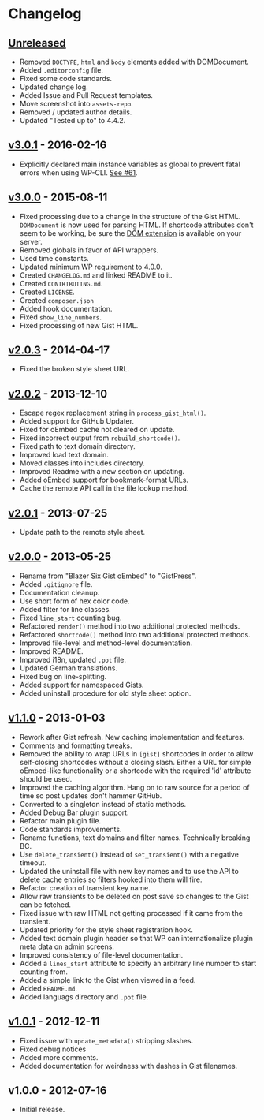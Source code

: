 # Changelog

## [Unreleased]

* Removed `DOCTYPE`, `html` and `body` elements added with DOMDocument.
* Added `.editorconfig` file.
* Fixed some code standards.
* Updated change log.
* Added Issue and Pull Request templates.
* Move screenshot into `assets-repo`.
* Removed / updated author details.
* Updated "Tested up to" to 4.4.2.

## [v3.0.1] - 2016-02-16

* Explicitly declared main instance variables as global to prevent fatal errors when using WP-CLI. [See #61](https://github.com/bradyvercher/gistpress/issues/61).

## [v3.0.0] - 2015-08-11

* Fixed processing due to a change in the structure of the Gist HTML. `DOMDocument` is now used for parsing HTML. If shortcode attributes don't seem to be working, be sure the [DOM extension](http://php.net/manual/en/intro.dom.php) is available on your server.
* Removed globals in favor of API wrappers.
* Used time constants.
* Updated minimum WP requirement to 4.0.0.
* Created `CHANGELOG.md` and linked README to it.
* Created `CONTRIBUTING.md`.
* Created `LICENSE`.
* Created `composer.json`
* Added hook documentation.
* Fixed `show_line_numbers`.
* Fixed processing of new Gist HTML.


## [v2.0.3] - 2014-04-17

* Fixed the broken style sheet URL.

## [v2.0.2] - 2013-12-10

* Escape regex replacement string in `process_gist_html()`.
* Added support for GitHub Updater.
* Fixed for oEmbed cache not cleared on update.
* Fixed incorrect output from `rebuild_shortcode()`.
* Fixed path to text domain directory.
* Improved load text domain.
* Moved classes into includes directory.
* Improved Readme with a new section on updating.
* Added oEmbed support for bookmark-format URLs.
* Cache the remote API call in the file lookup method.

## [v2.0.1] - 2013-07-25

* Update path to the remote style sheet.

## [v2.0.0] - 2013-05-25

* Rename from "Blazer Six Gist oEmbed" to "GistPress".
* Added `.gitignore` file.
* Documentation cleanup.
* Use short form of hex color code.
* Added filter for line classes.
* Fixed `line_start` counting bug.
* Refactored `render()` method into two additional protected methods.
* Refactored `shortcode()` method into two additional protected methods.
* Improved file-level and method-level documentation.
* Improved README.
* Improved i18n, updated `.pot` file.
* Updated German translations.
* Fixed bug on line-splitting.
* Added support for namespaced Gists.
* Added uninstall procedure for old style sheet option.



## [v1.1.0] - 2013-01-03

* Rework after Gist refresh. New caching implementation and features.
* Comments and formatting tweaks.
* Removed the ability to wrap URLs in `[gist]` shortcodes in order to allow self-closing shortcodes without a closing slash. Either a URL for simple oEmbed-like functionality or a shortcode with the required 'id' attribute should be used.
* Improved the caching algorithm. Hang on to raw source for a period of time so post updates don't hammer GitHub.
* Converted to a singleton instead of static methods.
* Added Debug Bar plugin support.
* Refactor main plugin file.
* Code standards improvements.
* Rename functions, text domains and filter names. Technically breaking BC.
* Use `delete_transient()` instead of `set_transient()` with a negative timeout.
* Updated the uninstall file with new key names and to use the API to delete cache entries so filters hooked into them will fire.
* Refactor creation of transient key name.
* Allow raw transients to be deleted on post save so changes to the Gist can be fetched.
* Fixed issue with raw HTML not getting processed if it came from the transient.
* Updated priority for the style sheet registration hook.
* Added text domain plugin header so that WP can internationalize plugin meta data on admin screens.
* Improved consistency of file-level documentation.
* Added a `lines_start` attribute to specify an arbitrary line number to start counting from.
* Added a simple link to the Gist when viewed in a feed.
* Added `README.md`.
* Added languags directory and `.pot` file.

## [v1.0.1] - 2012-12-11

* Fixed issue with `update_metadata()` stripping slashes.
* Fixed debug notices
* Added more comments.
* Added documentation for weirdness with dashes in Gist filenames.

## v1.0.0 - 2012-07-16

* Initial release.

[Unreleased]: https://github.com/bradyvercher/gistpress/compare/v3.0.1...HEAD
[v3.0.1]: https://github.com/bradyvercher/gistpress/compare/v3.0.0...v3.0.1
[v3.0.0]: https://github.com/bradyvercher/gistpress/compare/v2.0.3...v3.0.0
[v2.0.3]: https://github.com/bradyvercher/gistpress/compare/v2.0.2...v2.0.3
[v2.0.2]: https://github.com/bradyvercher/gistpress/compare/v2.0.1...v2.0.2
[v2.0.1]: https://github.com/bradyvercher/gistpress/compare/v2.0.0...v2.0.1
[v2.0.0]: https://github.com/bradyvercher/gistpress/compare/v1.1.0...v2.0.0
[v1.1.0]: https://github.com/bradyvercher/gistpress/compare/v1.0.1...v1.1.0
[v1.0.1]: https://github.com/bradyvercher/gistpress/compare/v1.0.0...v1.0.1
